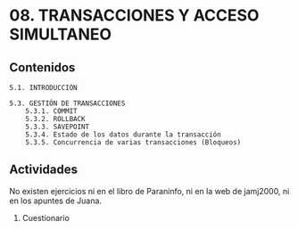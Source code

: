 # 08. TRANSACCIONES Y ACCESO SIMULTANEO

## Contenidos

    5.1. INTRODUCCIÓN

    5.3. GESTIÓN DE TRANSACCIONES
        5.3.1. COMMIT
        5.3.2. ROLLBACK
        5.3.3. SAVEPOINT
        5.3.4. Estado de los datos durante la transacción
        5.3.5. Concurrencia de varias transacciones (Bloqueos)

## Actividades

No existen ejercicios ni en el libro de Paraninfo, ni en la web de jamj2000, ni en los apuntes de Juana.

 1. Cuestionario